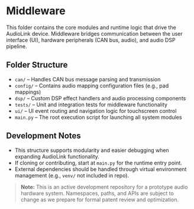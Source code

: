 # Middleware

This folder contains the core modules and runtime logic that drive the AudioLink device. Middleware bridges communication between the user interface (UI), hardware peripherals (CAN bus, audio), and audio DSP pipeline.

## Folder Structure

- `can/` – Handles CAN bus message parsing and transmission
- `config/` – Contains audio mapping configuration files (e.g., pad mappings)
- `dsp/` – Custom DSP effect handlers and audio processing components
- `tests/` – Unit and integration tests for middleware functionality
- `ui/` – UI event routing and navigation logic for touchscreen control
- `main.py` – The root execution script for launching all system modules

## Development Notes

- This structure supports modularity and easier debugging when expanding AudioLink functionality.
- If cloning or contributing, start at `main.py` for the runtime entry point.
- External dependencies should be handled through virtual environment management (e.g., `venv/` not included in repo).

> **Note:** This is an active development repository for a prototype audio hardware system. Namespaces, paths, and APIs are subject to change as we prepare for formal patent review and optimization.

